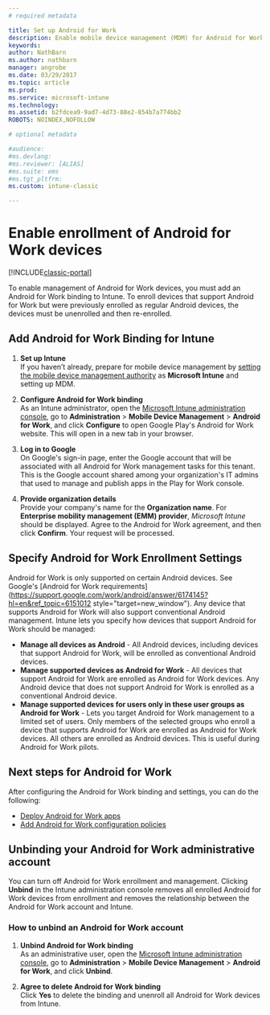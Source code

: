 ```yaml
---
# required metadata

title: Set up Android for Work  
description: Enable mobile device management (MDM) for Android for Work devices with Microsoft Intune.
keywords:
author: NathBarn
ms.author: nathbarn
manager: angrobe
ms.date: 03/29/2017
ms.topic: article
ms.prod:
ms.service: microsoft-intune
ms.technology:
ms.assetid: b2fdcea9-9ad7-4d73-88e2-854b7a774bb2
ROBOTS: NOINDEX,NOFOLLOW

# optional metadata

#audience:
#ms.devlang:
#ms.reviewer: [ALIAS]
#ms.suite: ems
#ms.tgt_pltfrm:
ms.custom: intune-classic

---
```


# Enable enrollment of Android for Work devices

[!INCLUDE[classic-portal](../includes/classic-portal.md)]

To enable management of Android for Work devices, you must add an Android for Work binding to Intune. To enroll devices that support Android for Work but were previously enrolled as regular Android devices, the devices must be unenrolled and then re-enrolled.

## Add Android for Work Binding for Intune

1. **Set up Intune**<br>
If you haven’t already, prepare for mobile device management by  [setting the mobile device management authority](/intune-classic/get-started/start-with-a-paid-subscription-to-microsoft-intune-step-8#enable-device-enrollment) as **Microsoft Intune** and setting up MDM.

2. **Configure Android for Work binding**<br>
    As an Intune administrator, open the [Microsoft Intune administration console](https://manage.microsoft.com), go to **Administration** &gt; **Mobile Device Management** &gt; **Android for Work**, and click **Configure** to open Google Play's Android for Work website. This will open in a new tab in your browser.

3. **Log in to Google**<br>
   On Google's sign-in page, enter the Google account that will be associated with all Android for Work management tasks for this tenant. This is the Google account shared among your organization's IT admins that used to manage and publish apps in the Play for Work console.

4. **Provide organization details**<br>
   Provide your company's name for the **Organization name**. For **Enterprise mobility management (EMM) provider**, *Microsoft Intune* should be displayed. Agree to the Android for Work agreement, and then click **Confirm**. Your request will be processed.

## Specify Android for Work Enrollment Settings
   Android for Work is only supported on certain Android devices. See Google's [Android for Work requirements](https://support.google.com/work/android/answer/6174145?hl=en&ref_topic=6151012 style="target=new_window").  Any device that supports Android for Work will also support conventional Android management.  Intune lets you specify how devices that support Android for Work should be managed:

   - **Manage all devices as Android** - All Android devices, including devices that support Android for Work, will be enrolled as conventional Android devices.
   - **Manage supported devices as Android for Work** - All devices that support Android for Work are enrolled as Android for Work devices. Any Android device that does not support Android for Work is enrolled as a conventional Android device.
   - **Manage supported devices for users only in these user groups as Android for Work** - Lets you target Android for Work management to a limited set of users. Only members of the selected groups who enroll a device that supports Android for Work are enrolled as Android for Work devices. All others are enrolled as Android devices. This is useful during Android for Work pilots.

## Next steps for Android for Work
After configuring the Android for Work binding and settings, you can do the following:
- [Deploy Android for Work apps](android-for-work-apps.md)
- [Add Android for Work configuration policies](android-for-work-policy-settings-in-microsoft-intune.md)

## Unbinding your Android for Work administrative account

You can turn off Android for Work enrollment and management. Clicking **Unbind** in the Intune administration console removes all enrolled Android for Work devices from enrollment and removes the relationship between the Android for Work account and Intune.

### How to unbind an Android for Work account

1. **Unbind Android for Work binding**<br>
    As an administrative user, open the [Microsoft Intune administration console](https://manage.microsoft.com), go to **Administration** &gt; **Mobile Device Management** &gt; **Android for Work**, and click **Unbind**.

2. **Agree to delete Android for Work binding**<br>
  Click **Yes** to delete the binding and unenroll all Android for Work devices from Intune.
